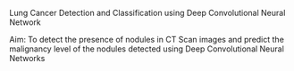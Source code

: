 Lung Cancer Detection and Classification using Deep Convolutional Neural Network

Aim: To detect the presence of nodules in CT Scan images and predict the malignancy level of the nodules detected using Deep Convolutional Neural Networks
